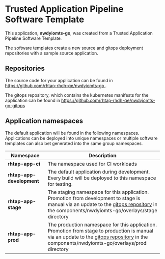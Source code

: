 # Trusted Application Pipeline Software Template

This application, **nwdyiomts-go**, was created from a Trusted Application Pipeline Software Template.

The software templates create a new source and gitops deployment repositories with a sample source application. 

## Repositories

The source code for your application can be found in [https://github.com/rhtap-rhdh-qe/nwdyiomts-go ](https://github.com/rhtap-rhdh-qe/nwdyiomts-go ).
 
The gitops repository, which contains the kubernetes manifests for the application can be found in 
[https://github.com/rhtap-rhdh-qe/nwdyiomts-go-gitops ](https://github.com/rhtap-rhdh-qe/nwdyiomts-go-gitops ) 

## Application namespaces 

The default application will be found in the following namespaces. Applications can be deployed into unique namespaces or multiple software templates can also bet generated into the same group namespaces.  

|  Namespace   |  Description   |  
| -------- | -------- |
| **rhtap-app-ci** | The namespace used for CI workloads |
| **rhtap-app-development** | The default application during development. Every build will be deployed to this namespace for testing. |
| **rhtap-app-stage** | The staging namespace for this application. Promotion from development to stage is manual via an update to the [gitops repository](https://github.com/rhtap-rhdh-qe/nwdyiomts-go-gitops ) in the components/nwdyiomts-go/overlays/stage directory |
| **rhtap-app-prod** | The production namespace for this application. Promotion from stage to production is manual via an update to the [gitops repository](https://github.com/rhtap-rhdh-qe/nwdyiomts-go-gitops ) in the components/nwdyiomts-go/overlays/prod directory |